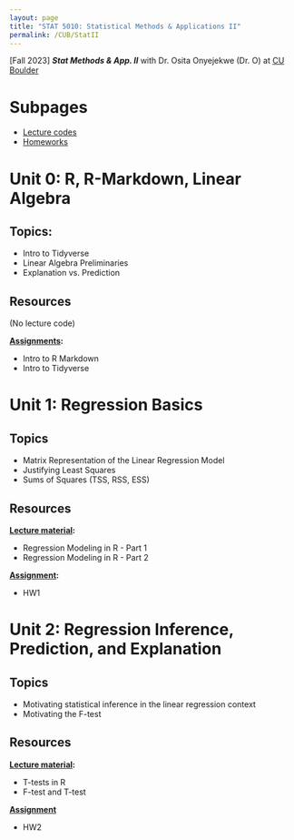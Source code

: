 ```yaml
---
layout: page
title: "STAT 5010: Statistical Methods & Applications II"
permalink: /CUB/StatII
---
```


[Fall 2023] ***Stat Methods & App. II*** with Dr. Osita Onyejekwe (Dr. O) at [CU Boulder](../../CUB.md)

# Subpages

- [Lecture codes](class_code.md)
- [Homeworks](homeworks.md)

# Unit 0: R, R-Markdown, Linear Algebra
## Topics:

- Intro to Tidyverse
- Linear Algebra Preliminaries
- Explanation vs. Prediction

## Resources
(No lecture code)

**[Assignments](homeworks.md#unit-0-r-r-markdown-linear-algebra):**

- Intro to R Markdown
- Intro to Tidyverse

# Unit 1: Regression Basics
## Topics

- Matrix Representation of the Linear Regression Model
- Justifying Least Squares
- Sums of Squares (TSS, RSS, ESS)

## Resources
**[Lecture material](class_code.md#unit-1-regression-basics):**

- Regression Modeling in R - Part 1
- Regression Modeling in R - Part 2


**[Assignment](homeworks.md#unit-1-regression-basics):**

- HW1

# Unit 2: Regression Inference, Prediction, and Explanation
## Topics

- Motivating statistical inference in the linear regression context
- Motivating the F-test

## Resources
**[Lecture material](class_code.md#unit-2-regression-inference-prediction-and-explanation):**

- T-tests in R
- F-test and T-test

**[Assignment](homeworks.md#unit-2-regression-inference-prediction-and-explanation)**

- HW2